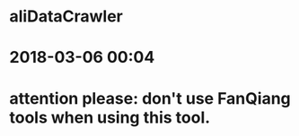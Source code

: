 # aliDataCrawler
# 2018-03-06 00:04
# attention please: don't use FanQiang tools when using this tool.
